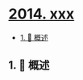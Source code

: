 # [2014. xxx](https://github.com/Tdahuyou/TNotes.leetcode/tree/main/notes/2014.%20xxx)

<!-- region:toc -->

- [1. 📝 概述](#1--概述)

<!-- endregion:toc -->

## 1. 📝 概述
